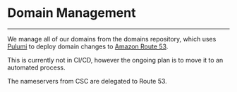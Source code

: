 # Domain Management
***

We manage all of our domains from the domains repository, which uses
[Pulumi](https://www.pulumi.com/) to deploy domain changes to
[Amazon Route 53](https://aws.amazon.com/route53/).

This is currently not in CI/CD, however the ongoing plan is to move it to an automated process.

The nameservers from CSC are delegated to Route 53.
